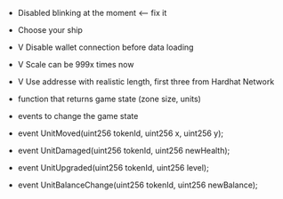 - Disabled blinking at the moment <-- fix it
- Choose your ship
- V Disable wallet connection before data loading
- V Scale can be 999x times now
- V Use addresse with realistic length, first three from Hardhat Network

- function that returns game state (zone size, units)
- events to change the game state
- event UnitMoved(uint256 tokenId, uint256 x, uint256 y);
- event UnitDamaged(uint256 tokenId, uint256 newHealth);
- event UnitUpgraded(uint256 tokenId, uint256 level);
- event UnitBalanceChange(uint256 tokenId, uint256 newBalance);
